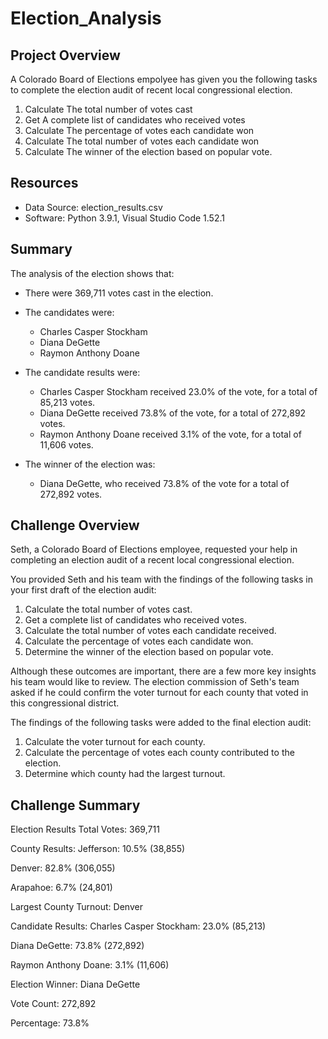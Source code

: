 # Election_Analysis
## Project Overview
A Colorado Board of Elections empolyee has given you the following tasks to complete the election audit of recent local congressional election.
1. Calculate The total number of votes cast
2. Get A complete list of candidates who received votes
3. Calculate The percentage of votes each candidate won
4. Calculate The total number of votes each candidate won
5. Calculate The winner of the election based on popular vote.

## Resources
* Data Source: election_results.csv
* Software: Python 3.9.1, Visual Studio Code 1.52.1

## Summary
The analysis of the election shows that:

* There were 369,711 votes cast in the election.

* The candidates were:
    * Charles Casper Stockham
    * Diana DeGette
    * Raymon Anthony Doane
    
* The candidate results were:
    * Charles Casper Stockham received 23.0% of the vote, for a total of 85,213 votes.
    * Diana DeGette received 73.8% of the vote, for a total of 272,892 votes.
    * Raymon Anthony Doane received 3.1% of the vote, for a total of 11,606 votes.
    
* The winner of the election was:
     * Diana DeGette, who received 73.8% of the vote for a total of 272,892 votes.
     

    
 ## Challenge Overview
 Seth, a Colorado Board of Elections employee, requested your help in completing an election audit of a recent local congressional election.

 You provided Seth and his team with the findings of the following tasks in your first draft of the election audit:

  1. Calculate the total number of votes cast. 
  2. Get a complete list of candidates who received votes. 
  3. Calculate the total number of votes each candidate received. 
  4. Calculate the percentage of votes each candidate won. 
  5. Determine the winner of the election based on popular vote.
  
Although these outcomes are important, there are a few more key insights his team would like to review. The election commission of Seth's team asked if he could confirm the voter turnout for each county that voted in this congressional district.

The findings of the following tasks were added to the final election audit:

1. Calculate the voter turnout for each county.
2. Calculate the percentage of votes each county contributed to the election.
3. Determine which county had the largest turnout.

## Challenge Summary
Election Results
Total Votes: 369,711

County Results:
Jefferson: 10.5% (38,855)

Denver: 82.8% (306,055)

Arapahoe: 6.7% (24,801)

Largest County Turnout: Denver

Candidate Results:
Charles Casper Stockham: 23.0% (85,213)

Diana DeGette: 73.8% (272,892)

Raymon Anthony Doane: 3.1% (11,606)

Election Winner:
Diana DeGette

Vote Count: 272,892

Percentage: 73.8%
 
